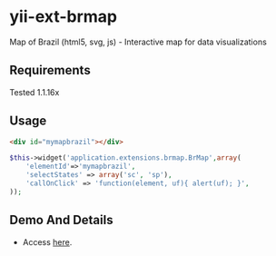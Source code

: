 # yii-ext-brmap

Map of Brazil (html5, svg, js) - Interactive map for data visualizations

## Requirements

Tested 1.1.16x

## Usage

```html
<div id="mymapbrazil"></div>
```

```php
$this->widget('application.extensions.brmap.BrMap',array(
    'elementId'=>'mymapbrazil',
    'selectStates' => array('sc', 'sp'),
    'callOnClick' => 'function(element, uf){ alert(uf); }', 
));
```

## Demo And Details

* Access [here](https://github.com/kenobifoundation/brmap).
